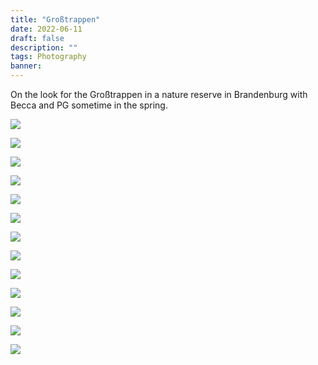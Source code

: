 ```yaml
---
title: "Großtrappen"
date: 2022-06-11
draft: false
description: ""
tags: Photography
banner: 
---
```


On the look for the Großtrappen in a nature reserve in Brandenburg with Becca and PG sometime in the spring.

![](https://ams03pap001files.storage.live.com/y4mpbC3gmVtfTstRNMpL-87rkgKRd2QQ5bH304z47iPbkWj4AAdE0i2Hyq5UQCzV-pWwnHnd76iEADNNzR2fKCKTvY3V2twtnPT13BT--LGVc9TwFyRINyXu0JTH1sdTaaDbEsCIMRwTcUDk51p6mIxlDgd6aEh9-B0D_Zm9DNVOPTD3R4Kp-twOlko0ZqLCOhp?width=5472&height=2773&cropmode=none)

![](https://ams03pap001files.storage.live.com/y4mnFMStcYjc_ngGbkdHVXvHHY9AgbqTdL48oSNzsubrXgHzrj5N542KYEN2thlqpRcdgky7UxqlkKQ36gB8JCb1OgfVjYgXdy9mUTgCnWLb5aLytBj12SpyiUoJVJr6-2twjlIOaTWRHjtLYmcRbLcBGMqfNw1oql8mX7GATAMrucNWpprBXO6UbKs9kYOfyWJ?width=4421&height=2906&cropmode=none)

![](https://ams03pap001files.storage.live.com/y4mlf_AjYgkmwnF4hFvRz27aidFtvLaZViDHnTcaF4MTPIRXidkQuIumNYkAm4dI3AuTagsGBrji5YBNVw4c7JofQyzFun6cL9psn0Zl5ywtsPZnFqQUs70EwJz9QpWV4wPTINhOwutbD-bIqelyjOQe4-Lkt9FnTSdeBCuAuGP-uJ9U1es7Lk-EnNId0rHD6p4?width=5472&height=3648&cropmode=none)

![](https://ams03pap001files.storage.live.com/y4mC5GtSlAYWq7ZUOjI0q317PiM6qvsNrXlb6gxUyhossvary6cZTSZfuupj-FmtHyPLqYBk-X6tvysRF-VjbjQNMCdWS2StaZ8ndMNxoINzYtmEo2W_T9JF4Nb49xmTvdxzVRoAB6JgwYnvw0iqBne4f4U5BaPn_x8rmaMQhpGRhN9fX4iSg4Sj-D5o3CPSePW?width=4157&height=2845&cropmode=none)

![](https://ams03pap001files.storage.live.com/y4mEncb-pHBjWUMBM6tabeMIb1DpGD6ad74sGMh-PwyTWViJTYbRZxbG_Tgo0oVy5-nyDwvQX6gq566wrosXk73OrHXwsToowaijt6SECq8b_KbYFnCUrTTH1-hDMd5QSn8nMV8e5AcDQYCVXkTRK5QdiUDRW0dmi-HsMJGm3Ym7WdeaRCeCVu1fUTNs0tr-woS?width=4807&height=3326&cropmode=none)

![](https://ams03pap001files.storage.live.com/y4m3eHO-fADYT0s1ApW5s4uHnPD99FIpOLPeJ9rAh0YhS0Te6VqJ4NZiFFC1ak4tbcSdhkx6i4pSWou9H-F_m8ia0PF15BnQhGJP6v9DfDNOjcYq5dNIWYiBA-nLkxVoNAsykaJp7OBx_kySz_awONdbDLjXyiV_lvK-PiN1cXQFqiqndSyZDs8iAJmgtbDiodK?width=5472&height=3648&cropmode=none)

![](https://ams03pap001files.storage.live.com/y4mt6KaLvkvD9xz8BzN0F-xD6Msw8rRhTdGsfZ2pLs2mvP4d9DKbKZFy_CCuskXbXGDEeqsFIKqKBTbZI-RAc6av4_eRqi0WEfonvVwkzkS7VUHF9Kjb4Mh_8IDFoehX5XnoZO4ShxV546YCPQ23Rv7iXx4L8Ufh_HPO3vmGbPFIYVe57ECa5ZdWdMSNGTSjNWl?width=4587&height=2977&cropmode=none)

![](https://ams03pap001files.storage.live.com/y4mQ_BmMGqvEEVW_e4xQ1iTH7vYaI80-XTYHSvkc8L9aa9KSTOevxSYsjWOcJHb6is3yC512z4XYWkh13tOJKI7x_1klZaRe11Z3A-mpB6fJ8RFq1gYcT5o3yRatGbOttBh8KcZlOTb_u798R9uIqW_wau1T1At2lhTIDUuJgwXk-H95zaieK9E9v6c1pecXGAV?width=5472&height=3648&cropmode=none)

![](https://ams03pap001files.storage.live.com/y4mabSpIc1zif0iMcR1vAoG2G7NQADZ4421vZ7GVic5dVIH-yXxCboTCg3lbVgf4PISpQ60NrPjmGhQI2ymuLS9ijQGQ95txpBHaFYbRZ7usulSoYLebc9Uh-zEmcEV4h7X1hrp9mvoet5RRT2sfwYanmewFEYHzr-xbpYzNLffNBjfc1WgKNWHeBxJ_NOxVYD6?width=5472&height=3648&cropmode=none)

![](https://ams03pap001files.storage.live.com/y4m9gjyAJ0R2NLQ1H5VJg1zgLxMlJZZzlLlSEYqDanOJdhPknYOLRgoPecSc83NoLc47HXRNE1NrUR0wI_W8xqmD5jKNUsmNKW9Wn_-Q52U9HcRoBnqXA-cMVjGWGyJ4l82GxWcyKdqt-RWYqoTtXxwLRkzX7uJu7QWbHnbqgIn8rtVPA0Pt8NyrH2lkMwQd2G3?width=5472&height=3648&cropmode=none)

![](https://ams03pap001files.storage.live.com/y4mcL6Wcg-FMZYQlLl9SnsoXaDYdRAhGuwu-AU0gimGIF4Gvv2AQM1xWbrnEx476X4jk3gsnCSopBBEM0BN6LyongRTjybPP7b1Kw-37Xk8ZAyaekS-VC-Pd5LiTX_TMaszG4TlJKIdS7NnY-BG7ghhUjSDInsztwN_rU6EPhCXtr6nNZ75AZf3MPKPbc5MKfDe?width=5472&height=3648&cropmode=none)

![](https://ams03pap001files.storage.live.com/y4m9euOq-hbt8Jx1V6zTB_85uJmw2k59ooIOiiIN8ezAe53vVBRPZjzLBb1yeo2uOD83jHBM5OH3_I9x93MYbPryZBlc4Q7U_0PnomHtv05Fjh3E6flYUv9Kbl8J3NWFh9GwBpDqHTSC05xtYYKdE033hVy9NZ_777GNe-Jk--OCxBhqYVSlZtZYq_3xFRGB-EX?width=5472&height=3648&cropmode=none)

![](https://ams03pap001files.storage.live.com/y4mNtfh131sYAvpFKshWyqQdBRmxwdVYAOQL0skRvyA5SSsaBh7-c5Vg_MJfagaslbQLrbMPAtXdP595jJgiZbm0iJ1RGn0tkYFSRLnzm3e_C-GhTI3WdGkd-vf2tjxgaC5kFTkyl3NFcE-xV-U6ZydI3DbZsY5XgH9ESGDWPzttNkMy0MUjRqlLTD8gsWCF7kG?width=5472&height=3648&cropmode=none)